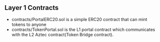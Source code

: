 ## Layer 1 Contracts
* contracts/PortalERC20.sol is a simple ERC20 contract that can mint tokens to anyone
* contracts/TokenPortal.sol is the L1 portal contract which communicates with the L2 Aztec contract(Token Bridge contract).